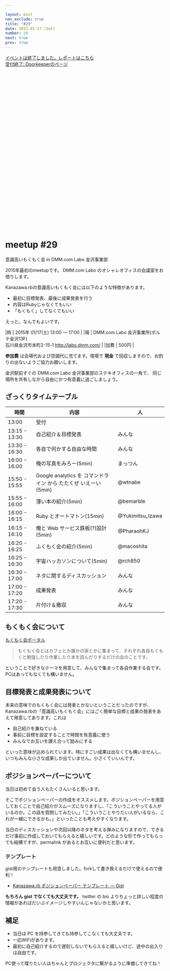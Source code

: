 ```yaml
---

layout: post
nav_exclude: true
title: "#29"
date: 2015-01-17 (Sat)
number: 29
next: true
prev: true
---
```


<div class="event-links-wrapper">
  <div class="event-report">
    <a href="/29/report">イベントは終了しました。レポートはこちら</a>
  </div>
  <div class="event-participation">
    <a href="http://kzrb.doorkeeper.jp/events/19162" target="_blank" rel="noopener" class="nav-list-link external">
      受付終了: Doorkeeperのページ
      <svg viewBox="0 0 24 24" aria-labelledby="svg-external-link-title"><use xlink:href="#svg-external-link"></use></svg>
    </a>
  </div>
</div>

meetup #29
===========

意識高いもくもく会 in DMM.com Labo 金沢事業部

2015年最初のmeetupです。
DMM.com Labo のオシャレオフィスの会議室をお借りします。

Kanazawa.rbの意識高いもくもく会には以下のような特徴があります。

-   最初に目標発表、最後に成果発表を行う
-   内容はRubyじゃなくてもいい
-   「もくもく」してなくてもいい

えっと。なんでもよいです。


|時   | 2015年 01/17(土) 13:00 〜 17:00 |
|場   | DMM.com Labo 金沢事業所(ポルテ金沢13F)<br>石川県金沢市本町2-15-1 <a href="http://labo.dmm.com/">http://labo.dmm.com/</a> |
|加費 | 500円 |


**参加費** は会場代および空調代に充てます。現場で **現金** で回収しますので、お釣りの出ないようご協力お願いします。

金沢駅前すぐの DMM.com Labo 金沢事業部のステキオフィスの一角で、
同じ場所を共有しながら自由にかつ有意義に過ごしましょう。

ざっくりタイムテーブル
----------------------

 |時間           |内容                                                             |人|
 |---------------|-----------------------------------------------------------------|-------------------|
 |13:00          |受付                                                             ||
 |13:15 - 13:30  |自己紹介＆目標発表                                               |みんな|
 |13:30 - 16:30  |各自で何かする自由な時間                                         |みんな|
 |16:00 - 16:00  |俺の写真をみろー(5min)                                           |まっつん|
 |15:50 - 15:55  |Google analytics を コマンドライン から たたくぜ いえーい(5min)  |@wtnabe|
 |15:55 - 16:00  |薄い本の紹介(5min)                                               |@bemarble|
 |16:00 - 16:15  |Ruby とオートマトン(15min)                                       |@Yukimitsu\_Izawa|
 |16:15 - 16:10  |俺と Web サービス鉄板(?)設計(5min)                               |@PharaohKJ|
 |16:20 - 16:25  |ふくもく会の紹介(5min)                                           |@macoshita|
 |16:25 - 16:30  |宇宙ハッカソンについて(5min)                                     |@rch850|
 |16:30 - 17:00  |ネタに関するディスカッション                                     |みんな|
 |17:00 - 17:20  |成果発表                                                         |みんな|
 |17:20 - 17:30  |片付け＆撤収                                                     |みんな|

もくもく会について
------------------

[もくもく会ポータル](http://mokumokukai.tumblr.com/)

> もくもく会とはカフェとか誰かの家とかに集まって、それぞれ各自もくもくと勉強したり作業したり本を読んだりするだけの会のことです。

ということで好きなテーマを用意して、みんなで集まって各自作業する会です。PCはあってもなくても構いません。

目標発表と成果発表について
--------------------------

本来の意味でのもくもく会には発表とかないということだったのですが、Kanazawa.rbの「意識高いもくもく会」にはごく簡単な目標と成果の発表をあえて用意してあります。これは

* 自己紹介を兼ねている
* 事前に目標を設定することで時間を有意義に使う
* みんなでお互いを讃え合って励みにする

といった意味が込められています。特にすごい成果は出なくても構いませんし、いつもみんな小さな成果しか出ていません。小さくていいんです。

ポジションペーパーについて
--------------------------

当日は初めて会う人もたくさんいると思います。

そこでポジションペーパーの作成をオススメします。ポジションペーパーを用意しておくことで自己紹介がスムーズになりますし、「こういうことやってる人がいるのか。この話を質問してみたい。」「こういうことやりたい人がいるなら、これが一緒にできるかも。」といったことも考えやすくなります。

当日のディスカッションや次回以降のネタを考える弾みになりますので、できるだけ事前に作成しておいてもらえると嬉しいです。どのような形で作ってもらっても結構ですが、permalink
があるとお互いに便利だと思います。

### テンプレート

gist用のテンプレートも用意しました。forkして書き換えるだけで使えるので便利！

* [Kanazawa.rb ポジションペーパー テンプレート — Gist](https://gist.github.com/5a523ec3180002229a32)

**もちろん gist でなくても大丈夫です。** twitter の bio
よりちょっと詳しい程度の情報があればだいぶイメージしやすいんじゃないかと思います。

補足
----

* 当日は PC を持参してきても持参してこなくても大丈夫です。
* 一応WiFiがあります。
* 最初に自己紹介するので遅刻しないでもらえると嬉しいけど、途中の出入りは自由です。

PC使って喋りたい人はちゃんとプロジェクタに繋がるように準備してきてね！
